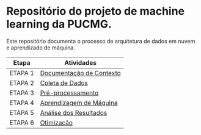 # Repositório do projeto de machine learning da PUCMG.

Este repositório documenta o processo de arquitetura de dados em nuvem e aprendizado de máquina.

| Etapa         | Atividades |
|  :----:   | ----------- |
| ETAPA 1        |[Documentação de Contexto](projeto/inicio_do_projeto.md) |
| ETAPA 2        |[Coleta de Dados](projeto/coleta_dados.md) |
| ETAPA 3        |[Pré-processamento](projeto/pre_processamento.md) |
| ETAPA 4        |[Aprendizagem de Máquina](projeto/aprendizado_maquina_rev.md)|
| ETAPA 5        |[Análise dos Resultados]() |
| ETAPA 6        |[Otimização]() |
